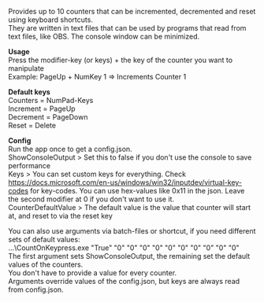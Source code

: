 Provides up to 10 counters that can be incremented, decremented and reset using keyboard shortcuts.  
They are written in text files that can be used by programs that read from text files, like OBS.
The console window can be minimized.

**Usage**  
Press the modifier-key (or keys) + the key of the counter you want to manipulate  
Example: PageUp + NumKey 1 => Increments Counter 1

**Default keys**  
Counters = NumPad-Keys  
Increment = PageUp  
Decrement = PageDown  
Reset = Delete  

**Config**  
Run the app once to get a config.json.  
ShowConsoleOutput > Set this to false if you don't use the console to save performance  
Keys > You can set custom keys for everything. Check https://docs.microsoft.com/en-us/windows/win32/inputdev/virtual-key-codes for key-codes. You can use hex-values like 0x11 in the json. Leave the second modifier at 0 if you don't want to use it.  
CounterDefaultValue > The default value is the value that counter will start at, and reset to via the reset key  

You can also use arguments via batch-files or shortcut, if you need different sets of default values:  
...\CountOnKeypress.exe "True" "0" "0" "0" "0" "0" "0" "0" "0" "0" "0"  
The first argument sets ShowConsoleOutput, the remaining set the default values of the counters.  
You don't have to provide a value for every counter.  
Arguments override values of the config.json, but keys are always read from config.json.
